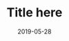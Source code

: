 ---
title: Title here
date: "2019-05-28"
tags:
    - tag1
    - tag2
summary: Summary here
draft: true
---